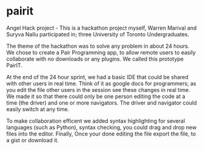 pairit
======

Angel Hack project - This is a hackathon project myself, Warren Marival and Suryva Nallu participated in; three
University of Toronto Undergraduates.

The theme of the hackathon was to solve any problem in about 24 hours. We chose to create a Pair Programming app,
to allow remote users to easily collaborate with no downloads or any plugins. We called this prototype PairIT.

At the end of the 24 hour sprint, we had a basic IDE that could be shared with other users in real time.
Think of it as google docs for programmers; as you edit the file other users in the session see 
these changes in real time. We made it so that there could only be one person editing the code at a time (the driver)
and one or more navigators. The driver and navigator could easily switch at any time.

To make collaboration efficent we added syntax highlighting for several languages (such as Python), 
syntax checking, you could drag and drop new files into the editor. 
Finally, Once your done editing the file export the file, to a gist or download it.

